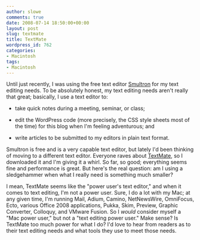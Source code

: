 ```yaml
---
author: slowe
comments: true
date: 2008-07-14 18:50:00+00:00
layout: post
slug: textmate
title: TextMate
wordpress_id: 762
categories:
- Macintosh
tags:
- Macintosh
---
```


Until just recently, I was using the free text editor [Smultron](http://smultron.sourceforge.net/) for my text editing needs. To be absolutely honest, my text editing needs aren't really that great; basically, I use a text editor to:

* take quick notes during a meeting, seminar, or class;

* edit the WordPress code (more precisely, the CSS style sheets most of the time) for this blog when I'm feeling adventurous; and

* write articles to be submitted to my editors in plain text format.

Smultron is free and is a very capable text editor, but lately I'd been thinking of moving to a different text editor. Everyone raves about [TextMate](http://macromates.com/), so I downloaded it and I'm giving it a whirl. So far, so good; everything seems fine and performance is great. But here's the real question: am I using a sledgehammer when what I really need is something much smaller?

I mean, TextMate seems like the "power user's text editor," and when it comes to text editing, I'm not a power user. Sure, I do a lot with my Mac; at any given time, I'm running Mail, Adium, Camino, NetNewsWire, OmniFocus, Ecto, various Office 2008 applications, Pukka, Skim, Preview, Graphic Converter, Colloquy, and VMware Fusion. So I _would_ consider myself a "Mac power user," but not a "text editing power user." Make sense? Is TextMate too much power for what I do? I'd love to hear from readers as to their text editing needs and what tools they use to meet those needs.
